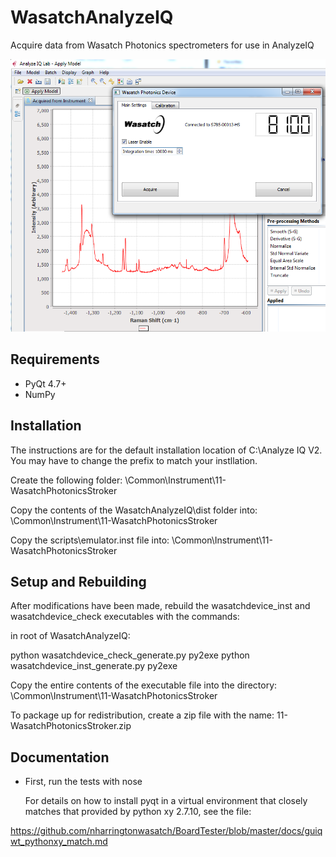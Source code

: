 WasatchAnalyzeIQ
=========

Acquire data from Wasatch Photonics spectrometers for use in AnalyzeIQ

![wasatch analyzeiq screenshot](/docs/wasatch_photonics_analyzeiq_popup.png "wasatch analyzeiq screenshot")

Requirements
------------

  * PyQt 4.7+
  * NumPy

Installation 
--------------------

The instructions are for the default installation location of C:\Analyze IQ V2\.
You may have to change the prefix to match your instllation.

Create the following folder:
<analyzieq>\Common\Instrument\11-WasatchPhotonicsStroker

Copy the contents of the WasatchAnalyzeIQ\dist folder into:
<analyzieq>\Common\Instrument\11-WasatchPhotonicsStroker

Copy the scripts\emulator.inst file into:
<analyzieq>\Common\Instrument\11-WasatchPhotonicsStroker


Setup and Rebuilding
--------------------

After modifications have been made, rebuild the wasatchdevice_inst and
wasatchdevice_check executables with the commands:

in root of  WasatchAnalyzeIQ:

python wasatchdevice_check_generate.py py2exe
python wasatchdevice_inst_generate.py py2exe

Copy the entire contents of the executable file into the directory:
<analyzieq>\Common\Instrument\11-WasatchPhotonicsStroker

To package up for redistribution, create a zip file with the name:
11-WasatchPhotonicsStroker.zip


Documentation
-------------

* First, run the tests with nose

    For details on how to install pyqt in a virtual environment that
    closely matches that provided by python xy 2.7.10, see the file: 
   
https://github.com/nharringtonwasatch/BoardTester/blob/master/docs/guiqwt_pythonxy_match.md
